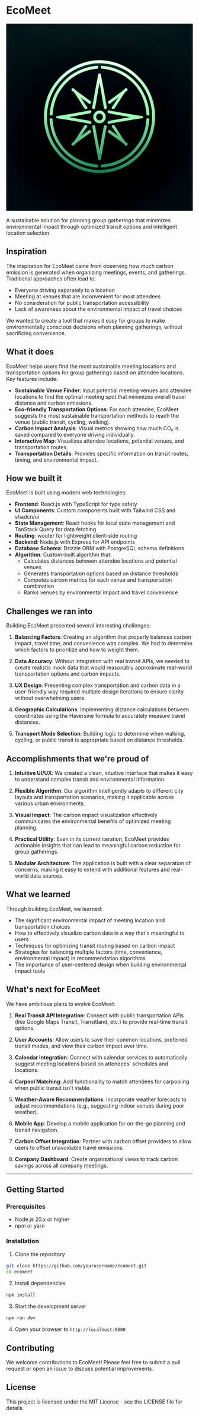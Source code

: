 # EcoMeet

![EcoMeet Logo](./generated-icon.png)

A sustainable solution for planning group gatherings that minimizes environmental impact through optimized transit options and intelligent location selection.

## Inspiration

The inspiration for EcoMeet came from observing how much carbon emission is generated when organizing meetings, events, and gatherings. Traditional approaches often lead to:

- Everyone driving separately to a location
- Meeting at venues that are inconvenient for most attendees
- No consideration for public transportation accessibility
- Lack of awareness about the environmental impact of travel choices

We wanted to create a tool that makes it easy for groups to make environmentally conscious decisions when planning gatherings, without sacrificing convenience.

## What it does

EcoMeet helps users find the most sustainable meeting locations and transportation options for group gatherings based on attendee locations. Key features include:

- **Sustainable Venue Finder**: Input potential meeting venues and attendee locations to find the optimal meeting spot that minimizes overall travel distance and carbon emissions.
- **Eco-friendly Transportation Options**: For each attendee, EcoMeet suggests the most sustainable transportation methods to reach the venue (public transit, cycling, walking).
- **Carbon Impact Analysis**: Visual metrics showing how much CO₂ is saved compared to everyone driving individually.
- **Interactive Map**: Visualizes attendee locations, potential venues, and transportation routes.
- **Transportation Details**: Provides specific information on transit routes, timing, and environmental impact.

## How we built it

EcoMeet is built using modern web technologies:

- **Frontend**: React.js with TypeScript for type safety
- **UI Components**: Custom components built with Tailwind CSS and shadcn/ui
- **State Management**: React hooks for local state management and TanStack Query for data fetching
- **Routing**: wouter for lightweight client-side routing
- **Backend**: Node.js with Express for API endpoints
- **Database Schema**: Drizzle ORM with PostgreSQL schema definitions
- **Algorithm**: Custom-built algorithm that:
  - Calculates distances between attendee locations and potential venues
  - Generates transportation options based on distance thresholds
  - Computes carbon metrics for each venue and transportation combination
  - Ranks venues by environmental impact and travel convenience

## Challenges we ran into

Building EcoMeet presented several interesting challenges:

1. **Balancing Factors**: Creating an algorithm that properly balances carbon impact, travel time, and convenience was complex. We had to determine which factors to prioritize and how to weight them.

2. **Data Accuracy**: Without integration with real transit APIs, we needed to create realistic mock data that would reasonably approximate real-world transportation options and carbon impacts.

3. **UX Design**: Presenting complex transportation and carbon data in a user-friendly way required multiple design iterations to ensure clarity without overwhelming users.

4. **Geographic Calculations**: Implementing distance calculations between coordinates using the Haversine formula to accurately measure travel distances.

5. **Transport Mode Selection**: Building logic to determine when walking, cycling, or public transit is appropriate based on distance thresholds.

## Accomplishments that we're proud of

1. **Intuitive UI/UX**: We created a clean, intuitive interface that makes it easy to understand complex transit and environmental information.

2. **Flexible Algorithm**: Our algorithm intelligently adapts to different city layouts and transportation scenarios, making it applicable across various urban environments.

3. **Visual Impact**: The carbon impact visualization effectively communicates the environmental benefits of optimized meeting planning.

4. **Practical Utility**: Even in its current iteration, EcoMeet provides actionable insights that can lead to meaningful carbon reduction for group gatherings.

5. **Modular Architecture**: The application is built with a clear separation of concerns, making it easy to extend with additional features and real-world data sources.

## What we learned

Through building EcoMeet, we learned:

- The significant environmental impact of meeting location and transportation choices
- How to effectively visualize carbon data in a way that's meaningful to users
- Techniques for optimizing transit routing based on carbon impact
- Strategies for balancing multiple factors (time, convenience, environmental impact) in recommendation algorithms
- The importance of user-centered design when building environmental impact tools

## What's next for EcoMeet

We have ambitious plans to evolve EcoMeet:

1. **Real Transit API Integration**: Connect with public transportation APIs (like Google Maps Transit, Transitland, etc.) to provide real-time transit options.

2. **User Accounts**: Allow users to save their common locations, preferred transit modes, and view their carbon impact over time.

3. **Calendar Integration**: Connect with calendar services to automatically suggest meeting locations based on attendees' schedules and locations.

4. **Carpool Matching**: Add functionality to match attendees for carpooling when public transit isn't viable.

5. **Weather-Aware Recommendations**: Incorporate weather forecasts to adjust recommendations (e.g., suggesting indoor venues during poor weather).

6. **Mobile App**: Develop a mobile application for on-the-go planning and transit navigation.

7. **Carbon Offset Integration**: Partner with carbon offset providers to allow users to offset unavoidable travel emissions.

8. **Company Dashboard**: Create organizational views to track carbon savings across all company meetings.

---

## Getting Started

### Prerequisites

- Node.js 20.x or higher
- npm or yarn

### Installation

1. Clone the repository
```bash
git clone https://github.com/yourusername/ecomeet.git
cd ecomeet
```

2. Install dependencies
```bash
npm install
```

3. Start the development server
```bash
npm run dev
```

4. Open your browser to `http://localhost:5000`

## Contributing

We welcome contributions to EcoMeet! Please feel free to submit a pull request or open an issue to discuss potential improvements.

## License

This project is licensed under the MIT License - see the LICENSE file for details.